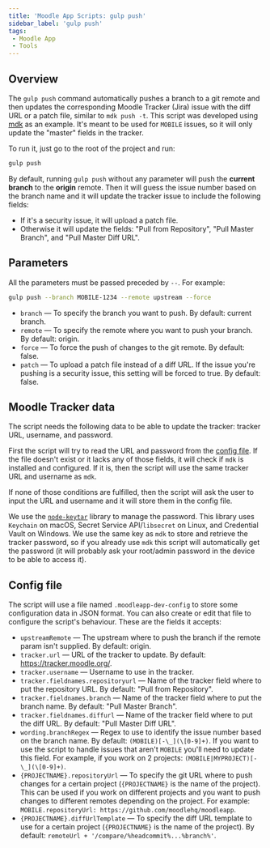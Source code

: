 ```yaml
---
title: 'Moodle App Scripts: gulp push'
sidebar_label: 'gulp push'
tags:
 - Moodle App
 - Tools
---
```


## Overview

The `gulp push` command automatically pushes a branch to a git remote and then updates the corresponding Moodle Tracker (Jira) issue with the diff URL or a patch file, similar to `mdk push -t`. This script was developed using [mdk](https://github.com/FMCorz/mdk) as an example. It's meant to be used for `MOBILE` issues, so it will only update the "master" fields in the tracker.

To run it, just go to the root of the project and run:

```bash
gulp push
```

By default, running `gulp push` without any parameter will push the **current branch** to the **origin** remote. Then it will guess the issue number based on the branch name and it will update the tracker issue to include the following fields:

- If it's a security issue, it will upload a patch file.
- Otherwise it will update the fields: "Pull from Repository", "Pull Master Branch", and "Pull Master Diff URL".

## Parameters

All the parameters must be passed preceded by `--`. For example:

```bash
gulp push --branch MOBILE-1234 --remote upstream --force
```

- `branch` — To specify the branch you want to push. By default: current branch.
- `remote` — To specify the remote where you want to push your branch. By default: origin.
- `force` — To force the push of changes to the git remote. By default: false.
- `patch` — To upload a patch file instead of a diff URL. If the issue you're pushing is a security issue, this setting will be forced to true. By default: false.

## Moodle Tracker data

The script needs the following data to be able to update the tracker: tracker URL, username, and password.

First the script will try to read the URL and password from the [config file](#config-file). If the file doesn't exist or it lacks any of those fields, it will check if `mdk` is installed and configured. If it is, then the script will use the same tracker URL and username as `mdk`.

If none of those conditions are fulfilled, then the script will ask the user to input the URL and username and it will store them in the config file.

We use the [`node-keytar`](https://github.com/atom/node-keytar) library to manage the password. This library uses `Keychain` on macOS, Secret Service API/`libsecret` on Linux, and Credential Vault on Windows. We use the same key as `mdk` to store and retrieve the tracker password, so if you already use `mdk` this script will automatically get the password (it will probably ask your root/admin password in the device to be able to access it).

## Config file

The script will use a file named `.moodleapp-dev-config` to store some configuration data in JSON format. You can also create or edit that file to configure the script's behaviour. These are the fields it accepts:

- `upstreamRemote` — The upstream where to push the branch if the remote param isn't supplied. By default: origin.
- `tracker.url` — URL of the tracker to update. By default: <https://tracker.moodle.org/>.
- `tracker.username` — Username to use in the tracker.
- `tracker.fieldnames.repositoryurl` — Name of the tracker field where to put the repository URL. By default: "Pull  from Repository".
- `tracker.fieldnames.branch` — Name of the tracker field where to put the branch name. By default: "Pull Master Branch".
- `tracker.fieldnames.diffurl` — Name of the tracker field where to put the diff URL. By default: "Pull Master Diff URL".
- `wording.branchRegex` — Regex to use to identify the issue number based on the branch name. By default: `(MOBILE)[-\_](\[0-9]+)`. If you want to use the script to handle issues that aren't `MOBILE` you'll need to update this field. For example, if you work on 2 projects: `(MOBILE|MYPROJECT)[-\_](\[0-9]+)`.
- `{PROJECTNAME}.repositoryUrl` — To specify the git URL where to push changes for a certain project (`{PROJECTNAME}` is the name of the project). This can be used if you work on different projects and you want to push changes to different remotes depending on the project. For example: `MOBILE.repositoryUrl: https://github.com/moodlehq/moodleapp`.
- `{PROJECTNAME}.diffUrlTemplate` — To specify the diff URL template to use for a certain project (`{PROJECTNAME}` is the name of the project). By default: `remoteUrl + '/compare/%headcommit%...%branch%'`.
